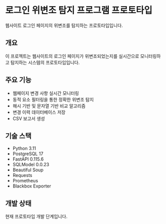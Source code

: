 # 로그인 위변조 탐지 프로그램 프로토타입

웹사이트 로그인 페이지의 위변조를 탐지하는 프로토타입입니다.

## 개요

이 프로젝트는 웹사이트의 로그인 페이지가 위변조되었는지를 실시간으로 모니터링하고 탐지하는 시스템의 프로토타입입니다.

## 주요 기능

- 웹페이지 변경 사항 실시간 모니터링
- 동적 요소 필터링을 통한 정확한 위변조 탐지
- 해시 기반 및 문자열 기반 비교 알고리즘
- 변경 이력 데이터베이스 저장
- CSV 보고서 생성

## 기술 스택

- Python 3.11
- PostgreSQL 17
- FastAPI 0.115.6
- SQLModel 0.0.23
- Beautiful Soup
- Requests
- Prometheus
- Blackbox Exporter

## 개발 상태

현재 프로토타입 개발 단계입니다.